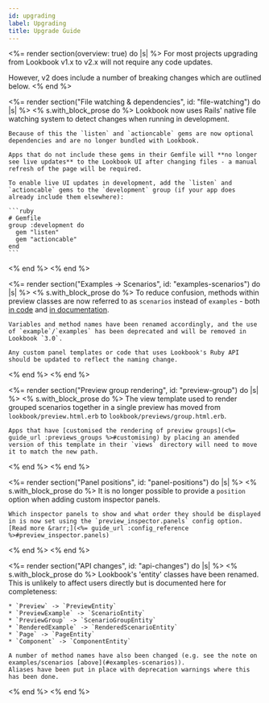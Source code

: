 ```yaml
---
id: upgrading
label: Upgrading
title: Upgrade Guide
---
```


<%= render section(overview: true) do |s| %>
  For most projects upgrading from Lookbook v1.x to v2.x will not require any code updates.

  However, v2 does include a number of breaking changes which are outlined below.
<% end %>

<%= render section("File watching & dependencies", id: "file-watching") do |s| %>
  <% s.with_block_prose do %>
    Lookbook now uses Rails' native file watching system to detect changes when running in development.

    Because of this the `listen` and `actioncable` gems are now optional dependencies and are no longer bundled with Lookbook.

    Apps that do not include these gems in their Gemfile will **no longer see live updates** to the Lookbook UI after changing files - a manual refresh of the page will be required.

    To enable live UI updates in development, add the `listen` and `actioncable` gems to the `development` group (if your app does already include them elsewhere):

    ```ruby
    # Gemfile
    group :development do
      gem "listen"
      gem "actioncable"
    end
    ```
  <% end %>
<% end %>

<%= render section("Examples -> Scenarios", id: "examples-scenarios") do |s| %>
  <% s.with_block_prose do %>
    To reduce confusion, methods within preview classes are now referred to as `scenarios` instead of `examples` - both [in code](<%= api_url :preview_entity %>) and [in documentation](<%= guide_url :concepts %>).

    Variables and method names have been renamed accordingly, and the use of `example`/`examples` has been deprecated and will be removed in Lookbook `3.0`.
    
    Any custom panel templates or code that uses Lookbook's Ruby API should be updated to reflect the naming change.
  <% end %>
<% end %>

<%= render section("Preview group rendering", id: "preview-group") do |s| %>
  <% s.with_block_prose do %>
    The view template used to render grouped scenarios together in a single preview has moved from `lookbook/preview.html.erb` to `lookbook/previews/group.html.erb`.

    Apps that have [customised the rendering of preview groups](<%= guide_url :previews_groups %>#customising) by placing an amended version of this template in their `views` directory will need to move it to match the new path.
  <% end %>
<% end %>

<%= render section("Panel positions", id: "panel-positions") do |s| %>
  <% s.with_block_prose do %>
    It is no longer possible to provide a `position` option when adding custom inspector panels.

    Which inspector panels to show and what order they should be displayed in is now set using the `preview_inspector.panels` config option. [Read more &rarr;](<%= guide_url :config_reference %>#preview_inspector.panels)
  <% end %>
<% end %>

<%= render section("API changes", id: "api-changes") do |s| %>
  <% s.with_block_prose do %>
    Lookbook's 'entity' classes have been renamed. This is unlikely to affect users directly but is documented here for completeness:

    * `Preview` -> `PreviewEntity`
    * `PreviewExample` -> `ScenarioEntity`
    * `PreviewGroup` -> `ScenarioGroupEntity`
    * `RenderedExample` -> `RenderedScenarioEntity`
    * `Page` -> `PageEntity`
    * `Component` -> `ComponentEntity`

    A number of method names have also been changed (e.g. see the note on examples/scenarios [above](#examples-scenarios)).
    Aliases have been put in place with deprecation warnings where this has been done.
  <% end %>
<% end %>


